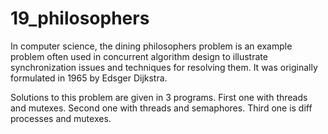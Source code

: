 # 19_philosophers

In computer science, the dining philosophers problem is an example problem often used in concurrent 
algorithm design to illustrate synchronization issues and techniques for resolving them.
It was originally formulated in 1965 by Edsger Dijkstra.

Solutions to this problem are given in 3 programs.
First one with threads and mutexes.
Second one with threads and semaphores.
Third one is diff processes and mutexes.

